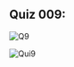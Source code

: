 ## Quiz 009:

![Q9](https://user-images.githubusercontent.com/89052189/141021398-c8370c7e-d70c-43bd-b820-d01429a28815.PNG)

![Qui9](https://user-images.githubusercontent.com/89052189/141021434-9b38d5d7-7460-4610-ad13-97c9340edfbb.png)

